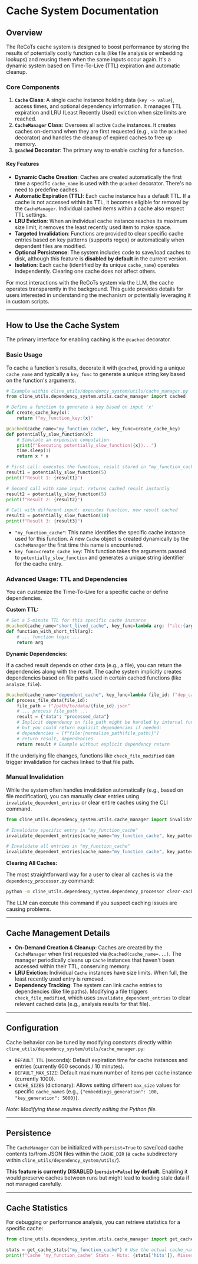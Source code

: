 # Cache System Documentation

## Overview

The ReCoTs cache system is designed to boost performance by storing the results of potentially costly function calls (like file analysis or embedding lookups) and reusing them when the same inputs occur again. It's a dynamic system based on Time-To-Live (TTL) expiration and automatic cleanup.

### Core Components

1. **`Cache` Class**: A single cache instance holding data (`key -> value`), access times, and optional dependency information. It manages TTL expiration and LRU (Least Recently Used) eviction when size limits are reached.
2. **`CacheManager` Class**: Oversees all active `Cache` instances. It creates caches on-demand when they are first requested (e.g., via the `@cached` decorator) and handles the cleanup of expired caches to free up memory.
3. **`@cached` Decorator**: The primary way to enable caching for a function.

#### Key Features

- **Dynamic Cache Creation**: Caches are created automatically the first time a specific `cache_name` is used with the `@cached` decorator. There's no need to predefine caches.
- **Automatic Expiration (TTL)**: Each cache instance has a default TTL. If a cache is not accessed within its TTL, it becomes eligible for removal by the `CacheManager`. Individual cached items within a cache also respect TTL settings.
- **LRU Eviction**: When an individual cache instance reaches its maximum size limit, it removes the least recently used item to make space.
- **Targeted Invalidation**: Functions are provided to clear specific cache entries based on key patterns (supports regex) or automatically when dependent files are modified.
- **Optional Persistence**: The system includes code to save/load caches to disk, although this feature is **disabled by default** in the current version.
- **Isolation**: Each cache (identified by its unique `cache_name`) operates independently. Clearing one cache does not affect others.

For most interactions with the ReCoTs system via the LLM, the cache operates transparently in the background. This guide provides details for users interested in understanding the mechanism or potentially leveraging it in custom scripts.

---

## How to Use the Cache System

The primary interface for enabling caching is the `@cached` decorator.

### Basic Usage

To cache a function's results, decorate it with `@cached`, providing a unique `cache_name` and typically a `key_func` to generate a unique string key based on the function's arguments.

```python
# Example within cline_utils/dependency_system/utils/cache_manager.py
from cline_utils.dependency_system.utils.cache_manager import cached

# Define a function to generate a key based on input 'x'
def create_cache_key(x):
    return f"my_function_key:{x}"

@cached(cache_name="my_function_cache", key_func=create_cache_key)
def potentially_slow_function(x):
    # Simulate an expensive computation
    print(f"Executing potentially_slow_function({x})...")
    time.sleep(1)
    return x * x

# First call: executes the function, result stored in "my_function_cache" with key "my_function_key:5"
result1 = potentially_slow_function(5)
print(f"Result 1: {result1}")

# Second call with same input: returns cached result instantly
result2 = potentially_slow_function(5)
print(f"Result 2: {result2}")

# Call with different input: executes function, new result cached
result3 = potentially_slow_function(10)
print(f"Result 3: {result3}")
```

- `"my_function_cache"`: This name identifies the specific cache instance used for this function. A new `Cache` object is created dynamically by the `CacheManager` the first time this name is encountered.
- `key_func=create_cache_key`: This function takes the arguments passed to `potentially_slow_function` and generates a unique string identifier for the cache entry.

### Advanced Usage: TTL and Dependencies

You can customize the Time-To-Live for a specific cache or define dependencies.

**Custom TTL:**

```python
# Set a 5-minute TTL for this specific cache instance
@cached(cache_name="short_lived_cache", key_func=lambda arg: f"slc:{arg}", ttl=300)
def function_with_short_ttl(arg):
    # ... function logic ...
    return arg
```

**Dynamic Dependencies:**

If a cached result depends on other data (e.g., a file), you can return the dependencies along with the result. The cache system implicitly creates dependencies based on file paths used in certain cached functions (like `analyze_file`).

```python
@cached(cache_name="dependent_cache", key_func=lambda file_id: f"dep_cache:{file_id}")
def process_file_data(file_id):
    file_path = f"/path/to/data/{file_id}.json"
    # ... process file_path ...
    result = {"data": "processed_data"}
    # Implicit dependency on file_path might be handled by internal functions,
    # but you could return explicit dependencies if needed:
    # dependencies = [f"file:{normalize_path(file_path)}"]
    # return result, dependencies
    return result # Example without explicit dependency return
```

If the underlying file changes, functions like `check_file_modified` can trigger invalidation for caches linked to that file path.

### Manual Invalidation

While the system often handles invalidation automatically (e.g., based on file modification), you can manually clear entries using `invalidate_dependent_entries` or clear entire caches using the CLI command.

```python
from cline_utils.dependency_system.utils.cache_manager import invalidate_dependent_entries

# Invalidate specific entry in "my_function_cache"
invalidate_dependent_entries(cache_name="my_function_cache", key_pattern="my_function_key:5")

# Invalidate all entries in "my_function_cache"
invalidate_dependent_entries(cache_name="my_function_cache", key_pattern="my_function_key:.*")
```

**Clearing All Caches:**

The most straightforward way for a user to clear all caches is via the `dependency_processor.py` command:

```sh
python -m cline_utils.dependency_system.dependency_processor clear-caches
```

The LLM can execute this command if you suspect caching issues are causing problems.

---

## Cache Management Details

- **On-Demand Creation & Cleanup**: Caches are created by the `CacheManager` when first requested via `@cached(cache_name=...)`. The manager periodically cleans up `Cache` instances that haven't been accessed within their TTL, conserving memory.
- **LRU Eviction**: Individual `Cache` instances have size limits. When full, the least recently used entry is removed.
- **Dependency Tracking**: The system can link cache entries to dependencies (like file paths). Modifying a file triggers `check_file_modified`, which uses `invalidate_dependent_entries` to clear relevant cached data (e.g., analysis results for that file).

---

## Configuration

Cache behavior can be tuned by modifying constants directly within `cline_utils/dependency_system/utils/cache_manager.py`:

- `DEFAULT_TTL` (seconds): Default expiration time for cache instances and entries (currently 600 seconds / 10 minutes).
- `DEFAULT_MAX_SIZE`: Default maximum number of items per cache instance (currently 1000).
- `CACHE_SIZES` (dictionary): Allows setting different `max_size` values for specific `cache_name`s (e.g., `{"embeddings_generation": 100, "key_generation": 5000}`).

*Note: Modifying these requires directly editing the Python file.*

---

## Persistence

The `CacheManager` can be initialized with `persist=True` to save/load cache contents to/from JSON files within the `CACHE_DIR` (a `cache` subdirectory within `cline_utils/dependency_system/utils/`).

**This feature is currently DISABLED (`persist=False`) by default.** Enabling it would preserve caches between runs but might lead to loading stale data if not managed carefully.

---

## Cache Statistics

For debugging or performance analysis, you can retrieve statistics for a specific cache:

```python
from cline_utils.dependency_system.utils.cache_manager import get_cache_stats

stats = get_cache_stats("my_function_cache") # Use the actual cache_name
print(f"Cache 'my_function_cache' Stats - Hits: {stats['hits']}, Misses: {stats['misses']}, Current Size: {stats['size']}")
```
